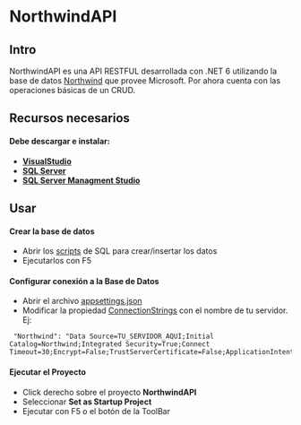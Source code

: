 # NorthwindAPI

## Intro
NorthwindAPI es una API RESTFUL desarrollada con .NET 6 utilizando la base de datos [Northwind](https://github.com/Marcelo1197/northwind-api/tree/main/sql-scripts) que provee Microsoft.
Por ahora cuenta con las operaciones básicas de un CRUD. 

## Recursos necesarios
#### Debe descargar e instalar:
* **[VisualStudio](https://visualstudio.microsoft.com/es/)**
* **[SQL Server](https://www.microsoft.com/es-es/sql-server/sql-server-downloads)**
* **[SQL Server Managment Studio](https://learn.microsoft.com/en-us/sql/ssms/download-sql-server-management-studio-ssms?view=sql-server-ver16)**

## Usar

#### Crear la base de datos

* Abrir los [scripts](https://github.com/Marcelo1197/northwind-api/tree/main/sql-scripts) de SQL para crear/insertar los datos
* Ejecutarlos con F5

#### Configurar conexión a la Base de Datos

* Abrir el archivo [appsettings.json](https://github.com/Marcelo1197/northwind-api/blob/main/NorthwindAPI/NorthwindAPI/appsettings.json)
* Modificar la propiedad [ConnectionStrings](https://github.com/Marcelo1197/northwind-api/blob/7308050eb68ea1013a6b1970755d4e7d9f1b78c0/NorthwindAPI/NorthwindAPI/appsettings.json#L10) con el nombre de tu servidor. Ej:
```
 "Northwind": "Data Source=TU_SERVIDOR_AQUÍ;Initial Catalog=Northwind;Integrated Security=True;Connect Timeout=30;Encrypt=False;TrustServerCertificate=False;ApplicationIntent=ReadWrite;MultiSubnetFailover=False"

```

#### Ejecutar el Proyecto
* Click derecho sobre el proyecto **NorthwindAPI**
* Seleccionar **Set as Startup Project**
* Ejecutar con F5 o el botón de la ToolBar
